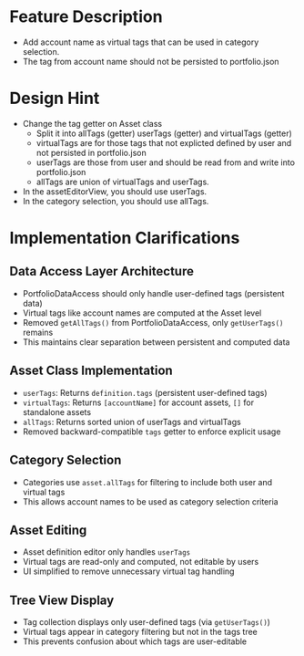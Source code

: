 # Feature Description
- Add account name as virtual tags that can be used in category selection.
- The tag from account name should not be persisted to portfolio.json

# Design Hint
- Change the tag getter on Asset class
    - Split it into allTags (getter) userTags (getter) and virtualTags (getter)
    - virtualTags are for those tags that not explicted defined by user and not persisted in portfolio.json
    - userTags are those from user and should be read from and write into portfolio.json
    - allTags are union of virtualTags and userTags.
- In the assetEditorView, you should use userTags.
- In the category selection, you should use allTags.

# Implementation Clarifications

## Data Access Layer Architecture
- PortfolioDataAccess should only handle user-defined tags (persistent data)
- Virtual tags like account names are computed at the Asset level
- Removed `getAllTags()` from PortfolioDataAccess, only `getUserTags()` remains
- This maintains clear separation between persistent and computed data

## Asset Class Implementation
- `userTags`: Returns `definition.tags` (persistent user-defined tags)
- `virtualTags`: Returns `[accountName]` for account assets, `[]` for standalone assets  
- `allTags`: Returns sorted union of userTags and virtualTags
- Removed backward-compatible `tags` getter to enforce explicit usage

## Category Selection
- Categories use `asset.allTags` for filtering to include both user and virtual tags
- This allows account names to be used as category selection criteria

## Asset Editing
- Asset definition editor only handles `userTags` 
- Virtual tags are read-only and computed, not editable by users
- UI simplified to remove unnecessary virtual tag handling

## Tree View Display
- Tag collection displays only user-defined tags (via `getUserTags()`)
- Virtual tags appear in category filtering but not in the tags tree
- This prevents confusion about which tags are user-editable